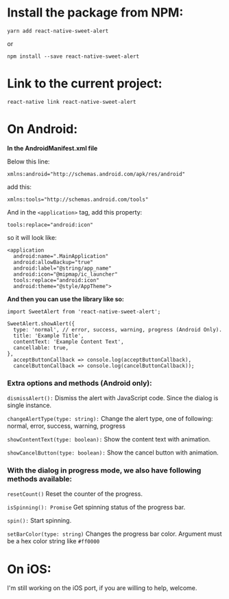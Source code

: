 # Install the package from NPM:

`
yarn add react-native-sweet-alert
`

or

`
npm install --save react-native-sweet-alert
`

# Link to the current project:

`
react-native link react-native-sweet-alert
`

# On Android:

__In the AndroidManifest.xml file__

Below this line:

`
xmlns:android="http://schemas.android.com/apk/res/android"
`

add this:

`
xmlns:tools="http://schemas.android.com/tools"
`

And in the `<application>` tag, add this property:

`
tools:replace="android:icon"
`

so it will look like:

```
<application
  android:name=".MainApplication"
  android:allowBackup="true"
  android:label="@string/app_name"
  android:icon="@mipmap/ic_launcher"
  tools:replace="android:icon"
  android:theme="@style/AppTheme">
```

__And then you can use the library like so:__

```
import SweetAlert from 'react-native-sweet-alert';
```

```
SweetAlert.showAlert({
  type: 'normal', // error, success, warning, progress (Android Only).
  title: 'Example Title',
  contentText: 'Example Content Text',
  cancellable: true,
},
  acceptButtonCallback => console.log(acceptButtonCallback),
  cancelButtonCallback => console.log(cancelButtonCallback));
```

### Extra options and methods (Android only):

`dismissAlert():` Dismiss the alert with JavaScript code. Since the dialog is single instance.

`changeAlertType(type: string):` Change the alert type, one of following: normal, error, success, warning, progress

`showContentText(type: boolean):` Show the content text with animation.

`showCancelButton(type: boolean):` Show the cancel button with animation.

### With the dialog in progress mode, we also have following methods available:

`resetCount()` Reset the counter of the progress.

`isSpinning(): Promise` Get spinning status of the progress bar.

`spin():` Start spinning.

`setBarColor(type: string)` Changes the progress bar color. Argument must be a hex color string like `#ff0000`

# On iOS:

I'm still working on the iOS port, if you are willing to help, welcome.
